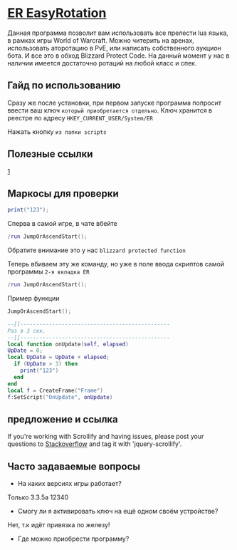 # [ER EasyRotation](http://easyrotation.pro)
Данная программа позволит вам использовать все прелести lua языка, в рамках игры World of Warcraft. Можно читерить на аренах, использовать аторотацию в PvE, или написать собственного аукцион бота. И все это в обход Blizzard Protect Code.
На данный момент у нас в наличии имеется достаточно ротаций на любой класс и спек.

## Гайд по использованию
Сразу же после установки, при первом запуске программа попросит ввести ваш ключ `который приобретается отдельно`.
Ключ хранится в реестре по адресу `HKEY_CURRENT_USER/System/ER`

Нажать кнопку `из папки scripts`

## Полезные ссылки
[1](https://projects.lukehaas.me/scrollify/examples/apple)

## Маркосы для проверки
```lua
print("123");
```
Сперва в самой игре, в чате вбейте
```lua
/run JumpOrAscendStart();
```
Обратите внимание это у нас `blizzard protected function`

Теперь вбиваем эту же команду, но уже в поле ввода скриптов самой программы `2-я вкладка ER`
```lua
/run JumpOrAscendStart();
```
Пример функции
```lua
JumpOrAscendStart();
```
```lua
--[[-----------------------------------------------
Раз в 3 сек.
--]]-----------------------------------------------
local function onUpdate(self, elapsed)
UpDate = 0;
local UpDate = UpDate + elapsed;
  if (UpDate > 3) then
    print("123")
  end
end
local f = CreateFrame("Frame")
f:SetScript("OnUpdate", onUpdate)
```

## предложение и ссылка
If you're working with Scrollify and having issues, please post your questions to [Stackoverflow](http://stackoverflow.com) and tag it with 'jquery-scrollify'.



## Часто задаваемые вопросы
- На каких версиях игры работает?

Только 3.3.5а 12340

- Смогу ли я активировать ключ на ещё одном своём устройстве?

Нет, т.к идёт привязка по железу!

- Где можно приобрести программу?


